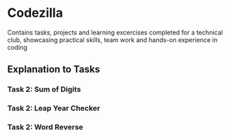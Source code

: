 # Codezilla
Contains tasks, projects and learning excercises completed for a technical club, showcasing practical skills, team work and hands-on experience in coding

## Explanation to Tasks
### Task 2: Sum of Digits


### Task 2: Leap Year Checker



### Task 2: Word Reverse
